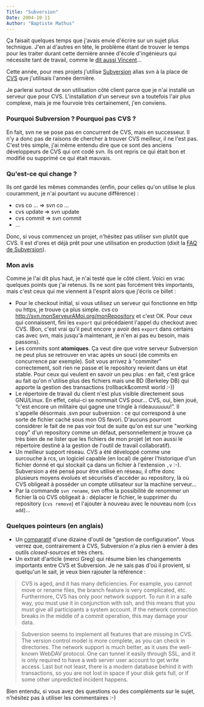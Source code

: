 ```yaml
---
Title: "Subversion"
Date: 2004-10-11
Author: "Baptiste Mathus"
---
```




Ça faisait quelques temps que j'avais envie d'écrire sur un sujet plus
technique. J'en ai d'autres en tête, le problème étant de trouver le
temps pour les traiter durant cette dernière année d'école d'ingénieurs
qui nécessite tant de travail, comme le [dit aussi
Vincent](http://www.genezys.net/blog/2004/10/11/20-dotclear)...

Cette année, pour mes projets j'utilise
[Subversion](http://subversion.tigris.org) alias svn à la place de
[CVS](http://www.cvshome.org) que j'utilisais l'année dernière.

Je parlerai surtout de son utilisation côté client parce que je n'ai
installé un serveur que pour CVS. L'installation d'un serveur svn a
toutefois l'air plus complexe, mais je me fourvoie très certainement,
j'en conviens.

### Pourquoi Subversion ? Pourquoi pas CVS ?

En fait, svn ne se pose pas en concurrent de CVS, mais en successeur. Il
n'y a donc pas de raisons de chercher à trouver CVS meilleur, il ne
l'est pas. C'est très simple, j'ai même entendu dire que ce sont des
anciens développeurs de CVS qui ont codé svn. Ils ont repris ce qui
était bon et modifié ou supprimé ce qui était mauvais.

### Qu'est-ce qui change ?

Ils ont gardé les mêmes commandes (enfin, pour celles qu'on utilise le
plus couramment, je n'ai pourtant vu aucune différence) :

-   cvs co ... =\> svn co ...
-   cvs update =\> svn update
-   cvs commit =\> svn commit
-   ...

Donc, si vous commencez un projet, n'hésitez pas utiliser svn plutôt que
CVS. Il est d'ores et déjà prêt pour une utilisation en production
(dixit la [FAQ de
Subversion](http://subversion.tigris.org/project_faq.html#stable)).

### Mon avis

Comme je l'ai dit plus haut, je n'ai testé que le côté client. Voici en
vrac quelques points que j'ai retenus. Ils ne sont pas forcément très
importants, mais c'est ceux qui me viennent à l'esprit alors que j'écris
ce billet :

-   Pour le checkout initial, si vous utilisez un serveur qui fonctionne
    en http ou https, je trouve ça plus simple. cvs co
    http://svn.monServeurAMoi.org/monRepository et c'est OK. Pour ceux
    qui connaissent, fini les `export` qui précédaient l'appel du
    checkout avec CVS. (Bon, c'est vrai qu'il peut encore y avoir des
    `export` dans certains cas avec svn, mais jusqu'à maintenant, je
    n'en ai pas eu besoin, mais passons).
-   Les commits sont **atomiques**. Ça veut dire que votre serveur
    Subversion ne peut plus se retrouver en vrac après un souci (de
    commits en concurrence par exemple). Soit vous arrivez à "commiter"
    correctement, soit rien ne passe et le repository revient dans un
    état stable. Pour ceux qui veulent en savoir un peu plus : en fait,
    c'est grâce au fait qu'on n'utilise plus des fichiers mais une BD
    (Berkeley DB) qui apporte la gestion des transactions
    (rollback&commit world :-))
-   Le répertoire de travail du client n'est plus visible directement
    sous GNU/Linux. En effet, celui-ci se nommait CVS pour... CVS, oui,
    bien joué, “c'est encore un militaire qui gagne une tringle à
    rideauuuuuu!”. Il s'appelle désormais .svn pour subversion : ce qui
    correspond à une sorte de fichier caché sous mon OS favori. D'aucuns
    pourront considérer le fait de ne pas voir tout de suite qu'on est
    sur une "working copy" d'un repository comme un défaut,
    personnellement je trouve ça très bien de ne lister que les fichiers
    de mon projet (et non aussi le répertoire destiné à la gestion de
    l'outil de travail collaboratif).
-   Un meilleur support réseau. CVS a été développé comme une surcouche
    à rcs, un logiciel capable (en local) de gérer l'historique d'un
    fichier donné et qui stockait ça dans un fichier à l'extension `,v`
    :-). Subversion a été pensé pour être utilisé en réseau, il offre
    donc plusieurs moyens évolués et sécurisés d'accéder au repository,
    là où CVS obligeait à posséder un compte utilisateur sur la machine
    serveur...
-   Par la commande `svn rename`, svn offre la possibilité de renommer
    un fichier là où CVS obligeait à : déplacer le fichier, le supprimer
    du repository (`cvs remove`) et l'ajouter à nouveau avec le nouveau
    nom (`cvs add`)...

### Quelques pointeurs (en anglais)

-   Un
    [comparatif](http://better-scm.berlios.de/comparison/comparison.html)
    d'une dizaine d'outil de "gestion de configuration". Vous verrez
    que, contrairement à CVS, Subversion n'a plus rien à envier à des
    outils *closed-sources* et très chers.
-   Un extrait d'article (merci Greg) qui résume bien les changements
    importants entre CVS et Subversion. Je ne sais pas d'où il provient,
    si quelqu'un le sait, je veux bien rajouter la référence :

> CVS is aged, and it has many deficiencies. For example, you cannot
> move or rename files, the branch feature is very complicated, etc.
> Furthermore, CVS has only poor network support. To run it in a safe
> way, you must use it in conjunction with ssh, and this means that you
> must give all participants a system account. If the network connection
> breaks in the middle of a commit operation, this may damage your data.

> Subversion seems to implement all features that are missing in CVS.
> The version control model is more complete, as you can check in
> directories. The network support is much better, as it uses the
> well-known WebDAV protocol. One can tunnel it easily through SSL, and
> it is only required to have a web server user account to get write
> access. Last but not least, there is a modern database behind it with
> transactions, so you are not lost in space if your disk gets full, or
> if some other unpredicted incident happens.

Bien entendu, si vous avez des questions ou des compléments sur le
sujet, n'hésitez pas à utiliser les commentaires :-)

